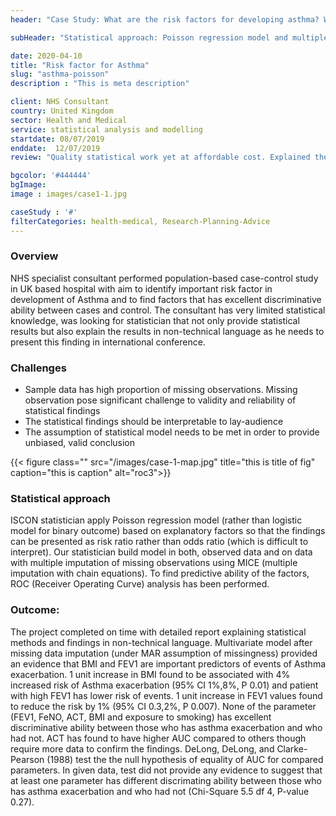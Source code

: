 ```yaml
---
header: "Case Study: What are the risk factors for developing asthma? Which of those factors have high predictive ability? UK based case-control study"

subHeader: "Statistical approach: Poisson regression model and multiple imputation of missing data"

date: 2020-04-10
title: "Risk factor for Asthma"
slug: "asthma-poisson"
description : "This is meta description"

client: NHS Consultant
country: United Kingdom
sector: Health and Medical
service: statistical analysis and modelling
startdate: 08/07/2019
enddate:  12/07/2019
review: "Quality statistical work yet at affordable cost. Explained the difficult statistical concept clearly, quick turnaround time"

bgcolor: '#444444'
bgImage:
image : images/case1-1.jpg

caseStudy : '#'
filterCategories: health-medical, Research-Planning-Advice
---
```


### Overview

NHS specialist consultant performed population-based case-control study in UK based hospital with aim to identify important risk factor in development of Asthma and to find factors that has excellent discriminative ability between cases and control. The consultant has very limited statistical knowledge, was looking for statistician that not only provide statistical results but also explain the results in non-technical language as he needs to present this finding in international conference.

### Challenges

- Sample data has high proportion of missing observations. Missing observation pose significant challenge to validity and reliability of statistical findings
- The statistical findings should be interpretable to lay-audience
- The assumption of statistical model needs to be met in order to provide unbiased, valid conclusion


{{< figure class="" src="/images/case-1-map.jpg" title="this is title of fig" caption="this is caption" alt="roc3">}}

### Statistical approach

ISCON statistician apply Poisson regression model (rather than logistic model for binary outcome) based on explanatory factors so that the findings can be presented as risk ratio rather than odds ratio (which is difficult to interpret). Our statistician build model in both, observed data and on data with multiple imputation of missing observations using MICE (multiple imputation with chain equations). To find predictive ability of the factors, ROC (Receiver Operating Curve) analysis has been performed.

### Outcome:

The project completed on time with detailed report explaining statistical methods and findings in non-technical language. Multivariate model after missing data imputation (under MAR assumption of missingness) provided an evidence that BMI and FEV1 are important predictors of events of Asthma exacerbation. 1 unit increase in BMI found to be associated with 4% increased risk of Asthma exacerbation (95% CI 1%,8%, P 0.01) and patient with high FEV1 has lower risk of events. 1 unit increase in FEV1 values found to reduce the risk by 1% (95% CI 0.3,2%, P 0.007). None of the parameter (FEV1, FeNO, ACT, BMI and exposure to smoking) has excellent discriminative ability between those who has asthma exacerbation and who had not. ACT has found to have higher AUC compared to others though require more data to confirm the findings. DeLong, DeLong, and Clarke-Pearson (1988) test the the null hypothesis of equality of AUC for compared parameters. In given data, test did not provide any evidence to suggest that at least one parameter has different discrimating ability between those who has asthma exacerbation and who had not (Chi-Square 5.5 df 4, P-value 0.27).



